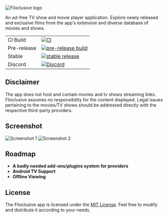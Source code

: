 ![Flixclusive logo](https://i.imgur.com/tizcKbi.png)

An ad-free TV show and movie player application. Explore newly released and exclusive films from the app's extensive and diverse database of movies and shows.

<div>
  <table>
    <tr>
      <td>CI Build</td>
      <td><a href="https://github.com/rhenwinch/Flixclusive/actions/workflows/Build.yml"><img src="https://img.shields.io/github/actions/workflow/status/rhenwinch/Flixclusive/Build.yml?label=CI+Build&style=for-the-badge" alt="CI"></a></td>
    </tr>
    <tr>
      <td>Pre-release</td>
      <td><a href="https://github.com/rhenwinch/Flixclusive/releases/pre-release"><img src="https://img.shields.io/github/downloads/rhenwinch/Flixclusive/pre-release/total?style=for-the-badge" alt="pre-release build"></a></td>
    </tr>
    <tr>
      <td>Stable</td>
      <td><a href="https://github.com/rhenwinch/Flixclusive/releases/latest"><img src="https://img.shields.io/github/release/rhenwinch/Flixclusive.svg?maxAge=3600&label=download&style=for-the-badge" alt="stable release"></a></td>
    </tr>
    <tr>
      <td>Discord</td>
      <td><a href="https://discord.gg/7yPSPveReu"><img src="https://img.shields.io/discord/1255770492049162240?label=discord&labelColor=7289da&color=2c2f33&style=for-the-badge" alt="Discord"></a></td>
    </tr>
  </table>
</div>

## Disclaimer
The app does not host and contain movies and tv shows streaming links. Flixclusive assumes no responsibility for the content displayed. Legal issues pertaining to the movies/TV shows should be addressed directly with the respective third-party providers.

## Screenshot
![Screenshot 1](/docs/flixclusive.gif?raw=true)
![Screenshot 2](/docs/flixclusive-player.gif?raw=true)

## Roadmap
- **A badly needed add-ons/plugins system for providers**
- **Android TV Support**
- **Offline Viewing**

## License
The Flixclusive app is licensed under the [MIT License](LICENSE). Feel free to modify and distribute it according to your needs.
